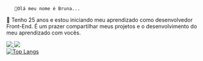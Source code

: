        👋Olá meu nome é Bruna...
🌱 Tenho 25 anos e estou iniciando meu aprendizado como desenvolvedor Front-End.
 É um prazer compartilhar meus projetos e o desenvolvimento do meu aprendizado com vocês.

<a href="mailto:brunalemes2503@gmail.com">
<img src="https://img.shields.io/badge/Gmail-D14836?style=for-the-badge&logo=gmail&logoColor=white"/>
</a>
<a href="https://br.linkedin.com/in/bruna-lemes-4361791b8">
<img src="https://img.shields.io/badge/LinkedIn-0077B5?style=for-the-badge&logo=linkedin&logoColor=white">
</a>
<div style="width: 200px;">
<a href="https://github.com/Metisza/github-readme-stats">
  <img src="https://github-readme-stats.vercel.app/api/top-langs/?username=Metisza&langs_count=8" alt="Top Langs" />
</a>
</div>